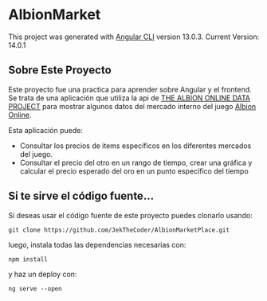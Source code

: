 # AlbionMarket

This project was generated with [Angular CLI](https://github.com/angular/angular-cli) version 13.0.3.
Current Version: 14.0.1

## Sobre Este Proyecto

Este proyecto fue una practica para aprender sobre Angular y el frontend.
Se trata de una aplicación que utiliza la api de [THE ALBION ONLINE DATA PROJECT](https://www.albion-online-data.com/) para mostrar algunos datos del mercado interno del juego 
[Albion Online](https://albiononline.com/).

Esta aplicación puede:
- Consultar los precios de items específicos en los diferentes mercados del juego.
- Consultar el precio del otro en un rango de tiempo, crear una gráfica y calcular el precio esperado del oro en un punto específico del tiempo

## Si te sirve el código fuente...

Si deseas usar el código fuente de este proyecto puedes clonarlo usando:

```
git clone https://github.com/JekTheCoder/AlbionMarketPlace.git
````

luego, instala todas las dependencias necesarias con: 
```
npm install
````

y haz un deploy con: 
```
ng serve --open
```

